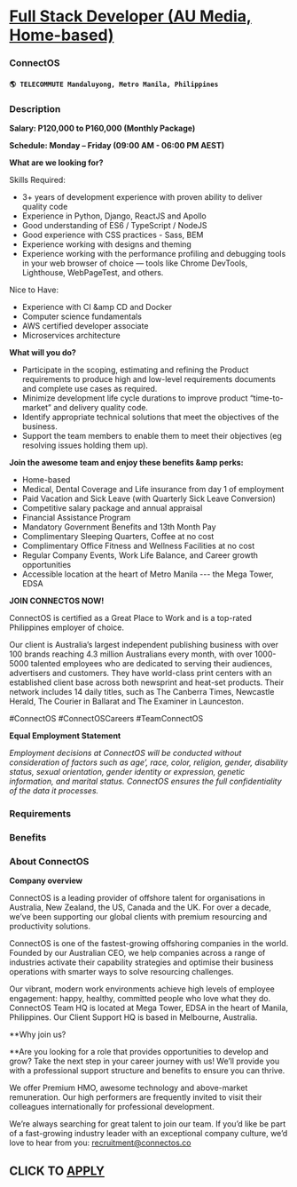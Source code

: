 # [Full Stack Developer (AU Media, Home-based)](https://www.remotewlb.com/apply/full-stack-developer-au-media-home-based)  
### ConnectOS  
#### `🌎 TELECOMMUTE Mandaluyong, Metro Manila, Philippines`  

### **Description**

 **Salary: P120,000 to P160,000 (Monthly Package)**

 **Schedule: Monday – Friday (09:00 AM - 06:00 PM AEST)**

 **What are we looking for?**

Skills Required:

  * 3+ years of development experience with proven ability to deliver quality code
  * Experience in Python, Django, ReactJS and Apollo
  * Good understanding of ES6 / TypeScript / NodeJS
  * Good experience with CSS practices - Sass, BEM
  * Experience working with designs and theming
  * Experience working with the performance profiling and debugging tools in your web browser of choice — tools like Chrome DevTools, Lighthouse, WebPageTest, and others.

Nice to Have:

  * Experience with CI &amp CD and Docker
  * Computer science fundamentals
  * AWS certified developer associate
  * Microservices architecture

**What will you do?**

  * Participate in the scoping, estimating and refining the Product requirements to produce high and low-level requirements documents and complete use cases as required.
  * Minimize development life cycle durations to improve product “time-to-market” and delivery quality code. 
  * Identify appropriate technical solutions that meet the objectives of the business.
  * Support the team members to enable them to meet their objectives (eg resolving issues holding them up).

**Join the awesome team and enjoy these benefits &amp perks:**

  * Home-based
  * Medical, Dental Coverage and Life insurance from day 1 of employment
  * Paid Vacation and Sick Leave (with Quarterly Sick Leave Conversion)
  * Competitive salary package and annual appraisal
  * Financial Assistance Program
  * Mandatory Government Benefits and 13th Month Pay
  * Complimentary Sleeping Quarters, Coffee at no cost
  * Complimentary Office Fitness and Wellness Facilities at no cost
  * Regular Company Events, Work Life Balance, and Career growth opportunities
  * Accessible location at the heart of Metro Manila --- the Mega Tower, EDSA

**JOIN CONNECTOS NOW!**

ConnectOS is certified as a Great Place to Work and is a top-rated Philippines employer of choice.

Our client is Australia’s largest independent publishing business with over 100 brands reaching 4.3 million Australians every month, with over 1000-5000 talented employees who are dedicated to serving their audiences, advertisers and customers. They have world-class print centers with an established client base across both newsprint and heat-set products. Their network includes 14 daily titles, such as The Canberra Times, Newcastle Herald, The Courier in Ballarat and The Examiner in Launceston.

#ConnectOS #ConnectOSCareers #TeamConnectOS

 **Equal Employment Statement**

 _Employment decisions at ConnectOS will be conducted without consideration of factors such as age’, race, color, religion, gender, disability status, sexual orientation, gender identity or expression, genetic information, and marital status. ConnectOS ensures the full confidentiality of the data it processes._

###  **Requirements**

###  **Benefits**

###  **About ConnectOS**

 **Company overview**  
  
ConnectOS is a leading provider of offshore talent for organisations in Australia, New Zealand, the US, Canada and the UK. For over a decade, we’ve been supporting our global clients with premium resourcing and productivity solutions.  
  
ConnectOS is one of the fastest-growing offshoring companies in the world. Founded by our Australian CEO, we help companies across a range of industries activate their capability strategies and optimise their business operations with smarter ways to solve resourcing challenges.  
  
Our vibrant, modern work environments achieve high levels of employee engagement: happy, healthy, committed people who love what they do. ConnectOS Team HQ is located at Mega Tower, EDSA in the heart of Manila, Philippines. Our Client Support HQ is based in Melbourne, Australia.

  

**Why join us?  
  
**Are you looking for a role that provides opportunities to develop and grow? Take the next step in your career journey with us! We’ll provide you with a professional support structure and benefits to ensure you can thrive.  
  
We offer Premium HMO, awesome technology and above-market remuneration. Our high performers are frequently invited to visit their colleagues internationally for professional development.

We’re always searching for great talent to join our team. If you’d like be part of a fast-growing industry leader with an exceptional company culture, we’d love to hear from you: recruitment@connectos.co  
## CLICK TO [APPLY](https://www.remotewlb.com/apply/full-stack-developer-au-media-home-based)

